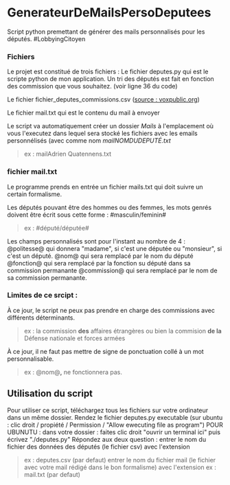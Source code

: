 # GenerateurDeMailsPersoDeputees
Script python premettant de générer des mails personnalisés pour les députés. #LobbyingCitoyen

### Fichiers
Le projet est constitué de trois fichiers : 
Le fichier deputes.py qui est le scripte python de mon application.
Un tri des députés est fait en fonction des commission que vous souhaitez. (voir ligne 36 du code)

Le fichier fichier_deputes_commissions.csv ([source : voxpublic.org](https://www.voxpublic.org/IMG/csv/fichier_deputes_commissions.csv))

Le fichier mail.txt qui est le contenu du mail à envoyer

Le script va automatiquement créer un dossier *Mails* à l'emplacement où vous l'executez dans lequel sera stocké les fichiers avec les emails personnélisés (avec comme nom *mailNOMDUDEPUTÉ.txt*
> ex : mailAdrien Quatennens.txt

### fichier mail.txt
Le programme prends en entrée un fichier mails.txt qui doit suivre un certain formalisme.

Les députés pouvant être des hommes ou des femmes, les mots genrés doivent être écrit sous cette forme : 
#masculin/feminin#
> ex : #député/députée#

Les champs personnalisés sont pour l'instant au nombre de 4 : 
@politesse@ qui donnera "madame", si c'est une députée ou "monsieur", si c'est un député.
@nom@ qui sera remplacé par le nom du député
@fonction@ qui sera remplacé par la fonction su député dans sa commission permanante
@commission@ qui sera remplacé par le nom de sa commission permanante.


### Limites de ce srcipt : 
À ce jour, le script ne peux pas prendre en charge des commissions avec différents déterminants.
> ex : la commission **des** affaires étrangères ou bien la commision **de la** Défense nationale et forces armées

À ce jour, il ne faut pas mettre de signe de ponctuation collé à un mot personnalisable.
> ex : @nom@**,** ne fonctionnera pas.

## Utilisation du script
Pour utiliser ce script, téléchargez tous les fichiers sur votre ordinateur dans un même dossier.
Rendez le fichier deputes.py executable (sur ubuntu : clic droit / propiété / Permission / "Allow ewecuting file as program")
POUR UBUNUTU : dans votre dossier : faites clic droit "ouvrir un terminal ici" puis écrivez "./deputes.py"
Répondez aux deux question :
entrer le nom du fichier des données des députés (le fichier csv) avec l'extension
> ex : deputes.csv (par defaut)
entrer le nom du fichier mail (le fichier avec votre mail rédigé dans le bon formalisme) avec l'extension
> ex : mail.txt (par defaut)

